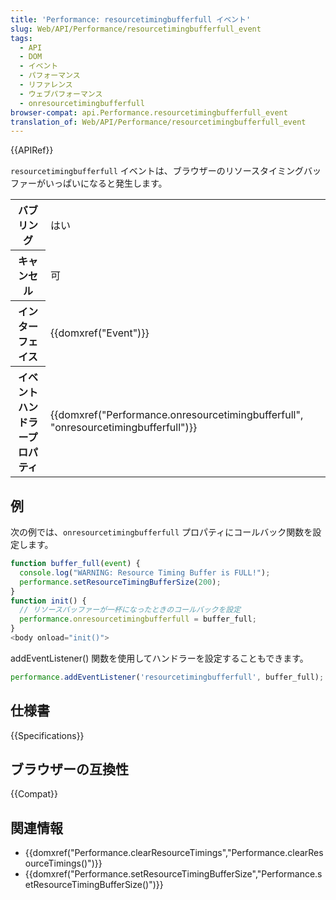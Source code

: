 ```yaml
---
title: 'Performance: resourcetimingbufferfull イベント'
slug: Web/API/Performance/resourcetimingbufferfull_event
tags:
  - API
  - DOM
  - イベント
  - パフォーマンス
  - リファレンス
  - ウェブパフォーマンス
  - onresourcetimingbufferfull
browser-compat: api.Performance.resourcetimingbufferfull_event
translation_of: Web/API/Performance/resourcetimingbufferfull_event
---
```

{{APIRef}}

`resourcetimingbufferfull` イベントは、ブラウザーのリソースタイミングバッファーがいっぱいになると発生します。

<table class="properties">
  <tbody>
    <tr>
      <th scope="row">バブリング</th>
      <td>はい</td>
    </tr>
    <tr>
      <th scope="row">キャンセル</th>
      <td>可</td>
    </tr>
    <tr>
      <th scope="row">インターフェイス</th>
      <td>{{domxref("Event")}}</td>
    </tr>
    <tr>
      <th scope="row">イベントハンドラープロパティ</th>
      <td>
        {{domxref("Performance.onresourcetimingbufferfull", "onresourcetimingbufferfull")}}
      </td>
    </tr>
  </tbody>
</table>

## 例

次の例では、`onresourcetimingbufferfull` プロパティにコールバック関数を設定します。

```js
function buffer_full(event) {
  console.log("WARNING: Resource Timing Buffer is FULL!");
  performance.setResourceTimingBufferSize(200);
}
function init() {
  // リソースバッファーが一杯になったときのコールバックを設定
  performance.onresourcetimingbufferfull = buffer_full;
}
<body onload="init()">
```

addEventListener() 関数を使用してハンドラーを設定することもできます。

```js
performance.addEventListener('resourcetimingbufferfull', buffer_full);
```

## 仕様書

{{Specifications}}

## ブラウザーの互換性

{{Compat}}

## 関連情報

- {{domxref("Performance.clearResourceTimings","Performance.clearResourceTimings()")}}
- {{domxref("Performance.setResourceTimingBufferSize","Performance.setResourceTimingBufferSize()")}}
